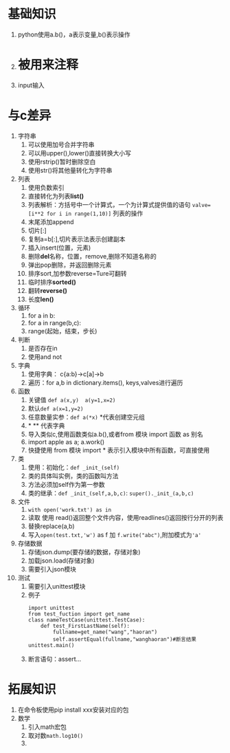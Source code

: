 
# 基础知识
1. python使用a.b()，a表示变量,b()表示操作
2. #  被用来注释
3. input输入

# 与c差异
1. 字符串
	1. 可以使用加号合并字符串
	2. 可以用upper(),lower()直接转换大小写
	3. 使用rstrip()暂时删除空白
	4. 使用str()将其他量转化为字符串
2. 列表
	1. 使用负数索引
	2. 直接转化为列表**list()**
	3. 列表解析：方括号中一个计算式，一个为计算式提供值的语句
		`valve=[i**2 for i in range(1,10)]`
	列表的操作
	1. 末尾添加append
	2. 切片[:]
	3. 复制a=b[:],切片表示法表示创建副本
	4. 插入insert(位置，元素)
	5. 删除**del**名称，位置，remove,删除不知道名称的
	6. 弹出pop删除，并返回删除元素
	7. 排序sort,加参数reverse=Ture可翻转
	8. 临时排序**sorted()**
	9. 翻转**reverse()**
	10. 长度**len()**
3. 循环
	1. for a in b:
	2. for a in range(b,c):
	3. range(起始，结束，步长)
4. 判断
	1. 是否存在in
	2. 使用and not 
5. 字典
	1. 使用字典： c{a:b}->c[a]->b
	2. 遍历：for a,b in dictionary.items(), keys,valves进行遍历
6. 函数
	1. 关键值 `def a(x,y)  a(y=1,x=2)`
	2. 默认`def a(x=1,y=2)`
	3. 任意数量实参：`def a(*x)` \*代表创建空元组
	4.  \* \** 代表字典
	5. 导入类似c,使用函数类似a.b(),或者from 模块 import 函数 as 别名
	6. import apple as a; a.work()
	7. 快捷使用 from 模块 import \* 表示引入模块中所有函数，可直接使用
7. 类
	1. 使用：初始化：`def _init_(self)`
	2. 类的具体叫实例，类的函数叫方法
	3. 方法必须加self作为第一参数
	4. 类的继承：`def _init_(self,a,b,c)`:
					`super()._init_(a,b,c)`
8. 文件
	1. `with open('work.txt') as in` 
	2. 读取 使用 read()返回整个文件内容，使用readlines()返回按行分开的列表
	3. 替换replace(a,b)
	4. 写入`open(test.txt,'w')` as f 加 `f.write("abc")`,附加模式为`'a'`
9. 存储数据
	1. 存储json.dump(要存储的数据，存储对象)
	2. 加载json.load(存储对象)
	3. 需要引入json模块
10. 测试
	1. 需要引入unittest模块
	2. 例子
		~~~
		import unittest
		from test_fuction import get_name
		class nameTestCase(unittest.TestCase):
		    def test_FirstLastName(self):
		        fullname=get_name("wang","haoran")
		        self.assertEqual(fullname,"wanghaoran")#断言结果
		unittest.main()
		~~~
	3. 断言语句：assert...
# 拓展知识
1. 在命令板使用pip install xxx安装对应的包
2. 数学
	1. 引入math宏包
	2. 取对数`math.log10()`
	3. 